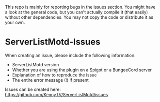 This repo is mainly for reporting bugs in the issues section. You might have a look at the general code, but you can't actually compile it (that easily) without other dependencies. You may not copy the code or distribute it as your own.

# ServerListMotd-Issues

When creating an issue, please include the following information.
- ServerListMotd version
- Whether you are using the plugin on a Spigot or a BungeeCord server
- Explanation of how to reproduce the issue
- The entire error message (!) if present

Issues can be created here: https://github.com/KennyTV/ServerListMotd/issues